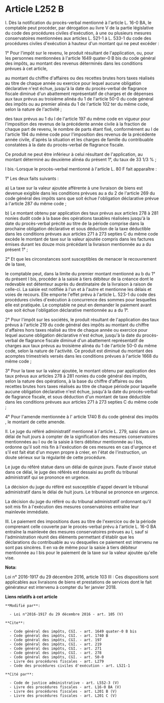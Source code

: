 # Article L252 B

I. Dès la notification du procès-verbal mentionné à l'article L. 16-0 BA, le comptable peut procéder, par dérogation au livre
V de la partie législative du code des procédures civiles d'exécution, à une ou plusieurs mesures conservatoires mentionnées
aux articles L. 521-1 à L. 533-1 du code des procédures civiles d'exécution à hauteur d'un montant qui ne peut excéder : 

1° Pour l'impôt sur le revenu, le produit résultant de l'application, ou, pour les personnes mentionnées à l'article 1649
quater-0 B bis du code général des impôts, au montant des revenus déterminés dans les conditions prévues à cet article, 

au montant du chiffre d'affaires ou des recettes brutes hors taxes réalisés au titre de chaque année ou exercice pour lequel
aucune obligation déclarative n'est échue, jusqu'à la date du procès-verbal de flagrance fiscale diminué d'un abattement
représentatif de charges et de dépenses aux taux prévus au troisième alinéa du 1 de l'article 50-0 du code général des impôts
ou au premier alinéa du 1 de l'article 102 ter du même code, selon la nature de l'activité ; 

des taux prévus au 1 du I de l'article 197 du même code en vigueur pour l'imposition des revenus de la précédente année
civile à la fraction de chaque part de revenu, le nombre de parts étant fixé, conformément au I de l'article 194 du même code
pour l'imposition des revenus de la précédente année civile, d'après la situation et les charges de famille du contribuable
constatées à la date du procès-verbal de flagrance fiscale. 

Ce produit ne peut être inférieur à celui résultant de l'application, au montant déterminé au deuxième alinéa du présent 1°,
du taux de 33 1/3 % ; 

I bis.-Lorsque le procès-verbal mentionné à l'article L. 80 F fait apparaître : 

1° Les deux faits suivants : 

a) La taxe sur la valeur ajoutée afférente à une livraison de biens est  devenue exigible dans les conditions prévues au a du
2 de l'article 269  du code général des impôts sans que soit échue l'obligation déclarative  prévue à l'article 287 du même
code ; 

b) Le  montant obtenu par application des taux prévus aux articles 278 à 281  nonies dudit code à la base des opérations
taxables réalisées jusqu'à la  date du procès-verbal précité au titre de la période comprise dans la  prochaine obligation
déclarative et sous déduction de la taxe déductible  dans les conditions prévues aux articles 271 à 273 septies C du même
code excède le montant de taxe sur la valeur ajoutée compris dans les  factures émises durant les douze mois précédant la
livraison mentionnée  au a du présent 1° ; 

2° Et que les circonstances sont susceptibles de menacer le recouvrement de la taxe, 

le comptable peut, dans la limite du premier montant mentionné au b du  1° du présent I bis, procéder à la saisie à tiers
débiteur de la créance  dont le redevable est détenteur auprès du destinataire de la livraison à  raison de celle-ci. La
saisie est notifiée à l'un et à l'autre et  mentionne les délais et voies de recours. Elle emporte l'effet prévu à  l'article
L. 523-1 du code des procédures civiles d'exécution à  concurrence des sommes pour lesquelles elle est pratiquée. Le
comptable  ne peut en demander le paiement avant que soit échue l'obligation  déclarative mentionnée au a du 1°.  

2° Pour l'impôt sur les sociétés, le produit résultant de l'application des taux prévus à l'article 219 du code général des
impôts au montant du chiffre d'affaires hors taxes réalisé au titre de chaque année ou exercice pour lequel aucune obligation
déclarative n'est échue, jusqu'à la date du procès-verbal de flagrance fiscale diminué d'un abattement représentatif de
charges aux taux prévus au troisième alinéa du 1 de l'article 50-0 du même code, selon la nature de l'activité. Ce produit
est diminué du montant des acomptes trimestriels versés dans les conditions prévues à l'article 1668 du même code ; 

3° Pour la taxe sur la valeur ajoutée, le montant obtenu par application des taux prévus aux articles 278 à 281 nonies du
code général des impôts, selon la nature des opérations, à la base du chiffre d'affaires ou des recettes brutes hors taxes
réalisés au titre de chaque période pour laquelle aucune obligation déclarative n'est échue, jusqu'à la date du procès-verbal
de flagrance fiscale, et sous déduction d'un montant de taxe déductible dans les conditions prévues aux articles 271 à 273
septies C du même code ; 

4° Pour l'amende mentionnée à l'
article 1740 B du code général des impôts
, le montant de cette amende. 

II. Le juge du référé administratif mentionné à l'article L. 279, saisi dans un délai de huit jours à compter de la
signification des mesures conservatoires mentionnées au I ou de la saisie à tiers débiteur mentionnée au I bis, ordonne qu'il
soit mis fin à l'exécution de ces mesures en cas d'urgence et s'il est fait état d'un moyen propre à créer, en l'état de
l'instruction, un doute sérieux sur la régularité de cette procédure. 

Le juge du référé statue dans un délai de quinze jours. Faute d'avoir statué dans ce délai, le juge des référés est dessaisi
au profit du tribunal administratif qui se prononce en urgence. 

La décision du juge du référé est susceptible d'appel devant le tribunal administratif dans le délai de huit jours. Le
tribunal se prononce en urgence. 

La décision du juge du référé ou du tribunal administratif ordonnant qu'il soit mis fin à l'exécution des mesures
conservatoires entraîne leur mainlevée immédiate. 

III. Le paiement des impositions dues au titre de l'exercice ou de la période comprenant celle couverte par le procès-verbal
prévu à l'article L. 16-0 BA entraîne la mainlevée des mesures conservatoires prévues au I, sauf si l'administration réunit
des éléments permettant d'établir que les déclarations du contribuable au vu desquelles ce paiement est intervenu ne sont pas
sincères.  Il en va de même pour la saisie à tiers débiteur mentionnée au I bis  pour le paiement de la taxe sur la valeur
ajoutée qu'elle vise.

**Nota:**

Loi n° 2016-1917 du 29 décembre 2016, article 103 III : Ces dispositions sont applicables aux livraisons de biens et
prestations de services dont le fait générateur est intervenu à compter du 1er janvier 2018.

**Liens relatifs à cet article**

	**Modifié par**:

	  - Loi n°2016-1917 du 29 décembre 2016 - art. 105 (V)

	**Cite**:

	  - Code général des impôts, CGI. - art. 1649 quater-0 B bis
	  - Code général des impôts, CGI. - art. 1740 B
	  - Code général des impôts, CGI. - art. 197
	  - Code général des impôts, CGI. - art. 219
	  - Code général des impôts, CGI. - art. 271
	  - Code général des impôts, CGI. - art. 278
	  - Code général des impôts, CGI. - art. 50-0
	  - Livre des procédures fiscales - art. L279
	  - Code des procédures civiles d'exécution - art. L521-1

	**Cité par**:

	  - Code de justice administrative - art. L552-3 (V)
	  - Livre des procédures fiscales - art. L16-0 BA (V)
	  - Livre des procédures fiscales - art. L201 B (V)
	  - Livre des procédures fiscales - art. L201 C (V)
